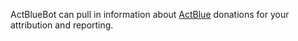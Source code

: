 ActBlueBot can pull in information about [ActBlue](https://secure.actblue.com/) donations for your attribution and reporting.
